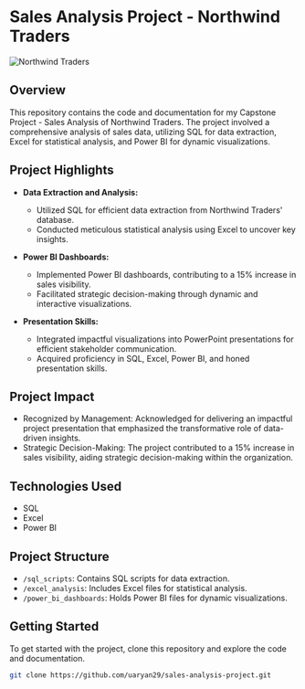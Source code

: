 # Sales Analysis Project - Northwind Traders

![Northwind Traders](link_to_project_image.png)

## Overview

This repository contains the code and documentation for my Capstone Project - Sales Analysis of Northwind Traders. The project involved a comprehensive analysis of sales data, utilizing SQL for data extraction, Excel for statistical analysis, and Power BI for dynamic visualizations.

## Project Highlights

- **Data Extraction and Analysis:**
  - Utilized SQL for efficient data extraction from Northwind Traders' database.
  - Conducted meticulous statistical analysis using Excel to uncover key insights.

- **Power BI Dashboards:**
  - Implemented Power BI dashboards, contributing to a 15% increase in sales visibility.
  - Facilitated strategic decision-making through dynamic and interactive visualizations.

- **Presentation Skills:**
  - Integrated impactful visualizations into PowerPoint presentations for efficient stakeholder communication.
  - Acquired proficiency in SQL, Excel, Power BI, and honed presentation skills.

## Project Impact

- Recognized by Management: Acknowledged for delivering an impactful project presentation that emphasized the transformative role of data-driven insights.
- Strategic Decision-Making: The project contributed to a 15% increase in sales visibility, aiding strategic decision-making within the organization.

## Technologies Used

- SQL
- Excel
- Power BI

## Project Structure

- `/sql_scripts`: Contains SQL scripts for data extraction.
- `/excel_analysis`: Includes Excel files for statistical analysis.
- `/power_bi_dashboards`: Holds Power BI files for dynamic visualizations.

## Getting Started

To get started with the project, clone this repository and explore the code and documentation.

```bash
git clone https://github.com/uaryan29/sales-analysis-project.git


